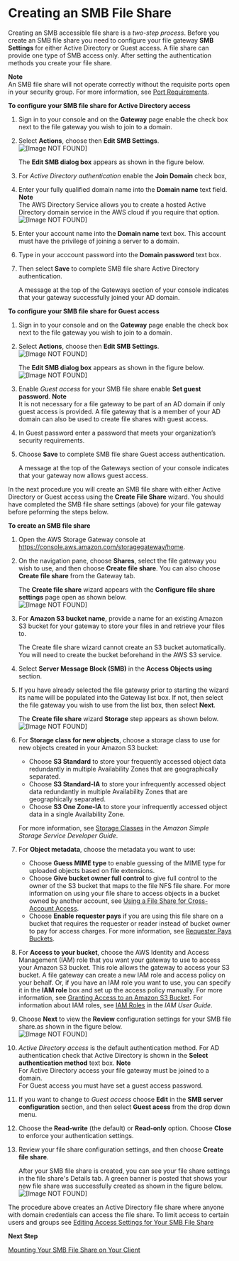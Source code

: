 # Creating an SMB File Share<a name="CreatingAnSMBFileShare"></a>

Creating an SMB accessible file share is a *two\-step process*\. Before you create an SMB file share you need to configure your file gateway **SMB Settings** for either Active Directory or Guest access\. A file share can provide one type of SMB access only\. After setting the authentication methods you create your file share\.

**Note**  
An SMB file share will not operate correctly without the requisite ports open in your security group\. For more information, see [Port Requirements](Resource_Ports.md)\.

**To configure your SMB file share for Active Directory access**

1. Sign in to your console and on the **Gateway** page enable the check box next to the file gateway you wish to join to a domain\.

1. Select **Actions**, choose then **Edit SMB Settings**\.  
![\[Image NOT FOUND\]](http://docs.aws.amazon.com/storagegateway/latest/userguide/images/SMBFileShareActionsMenu.png)

   The **Edit SMB dialog box** appears as shown in the figure below\.

1. For *Active Directory authentication* enable the **Join Domain** check box,

1. Enter your fully qualified domain name into the **Domain name** text field\.
**Note**  
The AWS Directory Service allows you to create a hosted Active Directory domain service in the AWS cloud if you require that option\.  
![\[Image NOT FOUND\]](http://docs.aws.amazon.com/storagegateway/latest/userguide/images/Edit-SMB-Setttings-db.png)

1. Enter your account name into the **Domain name** text box\. This account must have the privilege of joining a server to a domain\.

1. Type in your acccount password into the **Domain password** text box\.

1. Then select **Save** to complete SMB file share Active Directory authentication\.

   A message at the top of the Gateways section of your console indicates that your gateway successfully joined your AD domain\.

**To configure your SMB file share for Guest access**

1. Sign in to your console and on the **Gateway** page enable the check box next to the file gateway you wish to join to a domain\.

1. Select **Actions**, choose then **Edit SMB Settings**\.  
![\[Image NOT FOUND\]](http://docs.aws.amazon.com/storagegateway/latest/userguide/images/SMBFileShareActionsMenu.png)

   The **Edit SMB dialog box** appears as shown in the figure below\.  
![\[Image NOT FOUND\]](http://docs.aws.amazon.com/storagegateway/latest/userguide/images/Edit-SMB-Setttings-db.png)

1. Enable *Guest access* for your SMB file share enable **Set guest password**\.
**Note**  
It is not necessary for a file gateway to be part of an AD domain if only guest access is provided\. A file gateway that is a member of your AD domain can also be used to create file shares with guest access\.

1. In Guest password enter a password that meets your organization’s security requirements\. 

1. Choose **Save** to complete SMB file share Guest access authentication\.

   A message at the top of the Gateways section of your console indicates that your gateway now allows guest access\.

In the next procedure you will create an SMB file share with either Active Directory or Guest access using the **Create File Share** wizard\. You should have completed the SMB file share settings \(above\) for your file gateway before peforming the steps below\. 

**To create an SMB file share**

1. Open the AWS Storage Gateway console at [https://console\.aws\.amazon\.com/storagegateway/home](https://console.aws.amazon.com/storagegateway/)\.

1. On the navigation pane, choose **Shares**, select the file gateway you wish to use, and then choose **Create file share**\. You can also choose **Create file share** from the Gateway tab\.

   The **Create file share** wizard appears with the **Configure file share settings** page open as shown below\.  
![\[Image NOT FOUND\]](http://docs.aws.amazon.com/storagegateway/latest/userguide/images/Create-file-share-step.png)

1. For **Amazon S3 bucket name**, provide a name for an existing Amazon S3 bucket for your gateway to store your files in and retrieve your files to\.

   The Create file share wizard cannot create an S3 bucket automatically\. You will need to create the bucket beforehand in the AWS S3 service\.

1. Select **Server Message Block \(SMB\)** in the **Access Objects using** section\.

1. If you have already selected the file gateway prior to starting the wizard its name will be populated into the Gateway list box\. If not, then select the file gateway you wish to use from the list box, then select **Next**\.

   The **Create file share** wizard **Storage** step appears as shown below\.  
![\[Image NOT FOUND\]](http://docs.aws.amazon.com/storagegateway/latest/userguide/images/Create-file-share-storage-db.png)

1. For **Storage class for new objects**, choose a storage class to use for new objects created in your Amazon S3 bucket:
   + Choose **S3 Standard** to store your frequently accessed object data redundantly in multiple Availability Zones that are geographically separated\.
   + Choose **S3 Standard\-IA** to store your infrequently accessed object data redundantly in multiple Availability Zones that are geographically separated\.
   + Choose **S3 One Zone\-IA** to store your infrequently accessed object data in a single Availability Zone\.

   For more information, see [Storage Classes](http://docs.aws.amazon.com/AmazonS3/latest/dev/storage-class-intro.html) in the *Amazon Simple Storage Service Developer Guide*\.

1. For **Object metadata**, choose the metadata you want to use:
   + Choose **Guess MIME type** to enable guessing of the MIME type for uploaded objects based on file extensions\.
   + Choose **Give bucket owner full control** to give full control to the owner of the S3 bucket that maps to the file NFS file share\. For more information on using your file share to access objects in a bucket owned by another account, see [Using a File Share for Cross\-Account Access](managing-gateway-file.md#cross-account-access)\.
   + Choose **Enable requester pays** if you are using this file share on a bucket that requires the requester or reader instead of bucket owner to pay for access charges\. For more information, see [Requester Pays Buckets](http://docs.aws.amazon.com/AmazonS3/latest/dev/RequesterPaysBuckets.html)\.

1. For **Access to your bucket**, choose the AWS Identity and Access Management \(IAM\) role that you want your gateway to use to access your Amazon S3 bucket\. This role allows the gateway to access your S3 bucket\. A file gateway can create a new IAM role and access policy on your behalf\. Or, if you have an IAM role you want to use, you can specify it in the **IAM role** box and set up the access policy manually\. For more information, see [Granting Access to an Amazon S3 Bucket](managing-gateway-file.md#grant-access-s3)\. For information about IAM roles, see [IAM Roles](http://docs.aws.amazon.com/IAM/latest/UserGuide/id_roles.html) in the *IAM User Guide*\.

1. Choose **Next** to view the **Review** configuration settings for your SMB file share\.as shown in the figure below\.  
![\[Image NOT FOUND\]](http://docs.aws.amazon.com/storagegateway/latest/userguide/images/Create-file-share-review-db.png)  
  


1. *Active Directory access* is the default authentication method\. For AD authentication check that Active Directory is shown in the **Select authentication method** text box\.
**Note**  
For Active Directory access your file gateway must be joined to a domain\.  
For Guest access you must have set a guest access password\.

1. If you want to change to *Guest access* choose **Edit** in the **SMB server configuration** section, and then select **Guest acess** from the drop down menu\.

1. Choose the **Read\-write** \(the default\) or **Read\-only** option\. Choose **Close** to enforce your authentication settings\.

1. Review your file share configuration settings, and then choose **Create file share**\.

   After your SMB file share is created, you can see your file share settings in the file share's Details tab\. A green banner is posted that shows your new file share was successfully created as shown in the figure below\.  
![\[Image NOT FOUND\]](http://docs.aws.amazon.com/storagegateway/latest/userguide/images/Create-file-share-success.png)  
  


The procedure above creates an Active Directory file share where anyone with domain credentials can access the file share\. To limit access to certain users and groups see [Editing Access Settings for Your SMB File Share](managing-gateway-file.md#enable-ad-settings) 

**Next Step**

[Mounting Your SMB File Share on Your Client](using-smb-fileshare.md)
